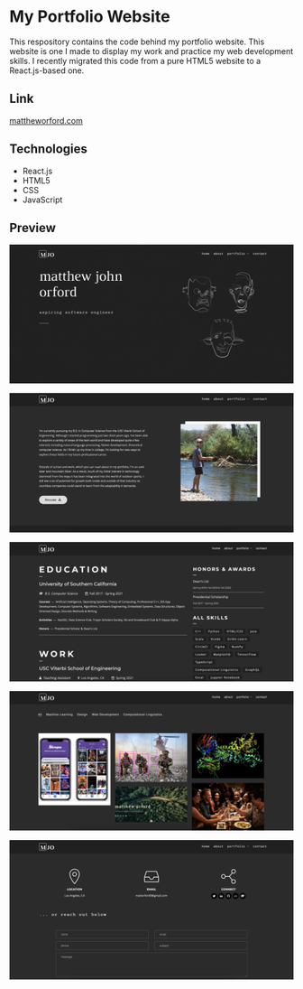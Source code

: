 # My Portfolio Website

This respository contains the code behind my portfolio website. This website is one I made to display my work and practice my web development skills. I recently migrated this code from a pure HTML5 website to a React.js-based one.

## Link

[mattheworford.com](https://mattheworford.com)

## Technologies

- React.js
- HTML5
- CSS
- JavaScript

## Preview

![Home Page](public/img/readme/home.png)

![About Page](public/img/readme/about.png)

![Experience Page](public/img/readme/portfolio/experience.png)

![Projects Page](public/img/readme/portfolio/projects.png)

![Contact Page](public/img/readme/contact.png)
